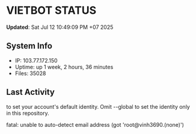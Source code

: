 # VIETBOT STATUS
**Updated**: Sat Jul 12 10:49:09 PM +07 2025

## System Info
- IP: 103.77.172.150
- Uptime: up 1 week, 2 hours, 36 minutes
- Files: 35028

## Last Activity

to set your account's default identity.
Omit --global to set the identity only in this repository.

fatal: unable to auto-detect email address (got 'root@vinh3690.(none)')
